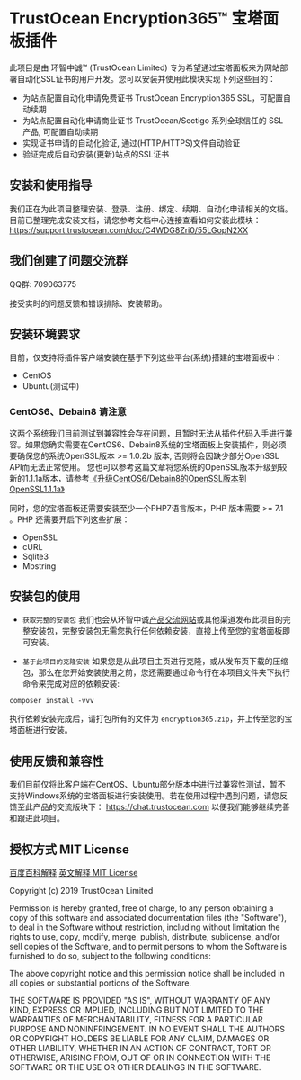 # TrustOcean Encryption365™ 宝塔面板插件
此项目是由 环智中诚™ (TrustOcean Limited) 专为希望通过宝塔面板来为网站部署自动化SSL证书的用户开发。您可以安装并使用此模块实现下列这些目的：

- 为站点配置自动化申请免费证书 TrustOcean Encryption365 SSL，可配置自动续期
- 为站点配置自动化申请商业证书 TrustOcean/Sectigo 系列全球信任的 SSL 产品, 可配置自动续期
- 实现证书申请的自动化验证, 通过(HTTP/HTTPS)文件自动验证
- 验证完成后自动安装(更新)站点的SSL证书

## 安装和使用指导
我们正在为此项目整理安装、登录、注册、绑定、续期、自动化申请相关的文档。目前已整理完成安装文档，请您参考文档中心连接查看如何安装此模块：
https://support.trustocean.com/doc/C4WDG8Zri0/55LGopN2XX

## 我们创建了问题交流群
QQ群: 709063775

接受实时的问题反馈和错误排除、安装帮助。

## 安装环境要求
目前，仅支持将插件客户端安装在基于下列这些平台(系统)搭建的宝塔面板中：
- CentOS
- Ubuntu(测试中)

### CentOS6、Debain8 请注意
这两个系统我们目前测试到兼容性会存在问题，且暂时无法从插件代码入手进行兼容。如果您确实需要在CentOS6、Debain8系统的宝塔面板上安装插件，则必须要确保您的系统OpenSSL版本 >= 1.0.2b 版本, 否则将会因缺少部分OpenSSL API而无法正常使用。
您也可以参考这篇文章将您系统的OpenSSL版本升级到较新的1.1.1a版本，请参考[《升级CentOS6/Debain8的OpenSSL版本到OpenSSL1.1.1a》](https://www.jianshu.com/p/c9b7a434b005)

同时，您的宝塔面板还需要安装至少一个PHP7语言版本，PHP 版本需要 >= 7.1 。PHP 还需要开启下列这些扩展：
- OpenSSL
- cURL
- Sqlite3
- Mbstring

## 安装包的使用
- `获取完整的安装包` 我们也会从环智中诚[产品交流网站](https://chat.trustocean.com/)或其他渠道发布此项目的完整安装包，完整安装包无需您执行任何依赖安装，直接上传至您的宝塔面板即可安装。

- `基于此项目的克隆安装` 如果您是从此项目主页进行克隆，或从发布页下载的压缩包，那么在您开始安装使用之前，您还需要通过命令行在本项目文件夹下执行命令来完成对应的依赖安装:
```shell
composer install -vvv
```
执行依赖安装完成后，请打包所有的文件为 `encryption365.zip`，并上传至您的宝塔面板进行安装。

## 使用反馈和兼容性
我们目前仅将此客户端在CentOS、Ubuntu部分版本中进行过兼容性测试，暂不支持Windows系统的宝塔面板进行安装使用。若在使用过程中遇到问题，请您反馈至此产品的交流版块下：
https://chat.trustocean.com
以便我们能够继续完善和跟进此项目。

 ## 授权方式 MIT License
 
 [百度百科解释](https://baike.baidu.com/item/MIT%E8%AE%B8%E5%8F%AF%E8%AF%81)
 [英文解释 MIT License](https://choosealicense.com/licenses/mit/#)
 
 Copyright (c) 2019 TrustOcean Limited
 
 Permission is hereby granted, free of charge, to any person obtaining a copy
 of this software and associated documentation files (the "Software"), to deal
 in the Software without restriction, including without limitation the rights
 to use, copy, modify, merge, publish, distribute, sublicense, and/or sell
 copies of the Software, and to permit persons to whom the Software is
 furnished to do so, subject to the following conditions:
 
 The above copyright notice and this permission notice shall be included in all
 copies or substantial portions of the Software.
 
 THE SOFTWARE IS PROVIDED "AS IS", WITHOUT WARRANTY OF ANY KIND, EXPRESS OR
 IMPLIED, INCLUDING BUT NOT LIMITED TO THE WARRANTIES OF MERCHANTABILITY,
 FITNESS FOR A PARTICULAR PURPOSE AND NONINFRINGEMENT. IN NO EVENT SHALL THE
 AUTHORS OR COPYRIGHT HOLDERS BE LIABLE FOR ANY CLAIM, DAMAGES OR OTHER
 LIABILITY, WHETHER IN AN ACTION OF CONTRACT, TORT OR OTHERWISE, ARISING FROM,
 OUT OF OR IN CONNECTION WITH THE SOFTWARE OR THE USE OR OTHER DEALINGS IN THE
 SOFTWARE.